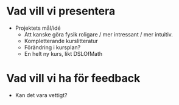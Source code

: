 # Vad vill vi presentera
  * Projektets mål/idé
    - Att kanske göra fysik roligare / mer intressant / mer intuitiv.
    - Kompletterande kurslitteratur
    - Förändring i kursplan?
    - En helt ny kurs, likt DSLOfMath


# Vad vill vi ha för feedback
   * Kan det vara vettigt?
